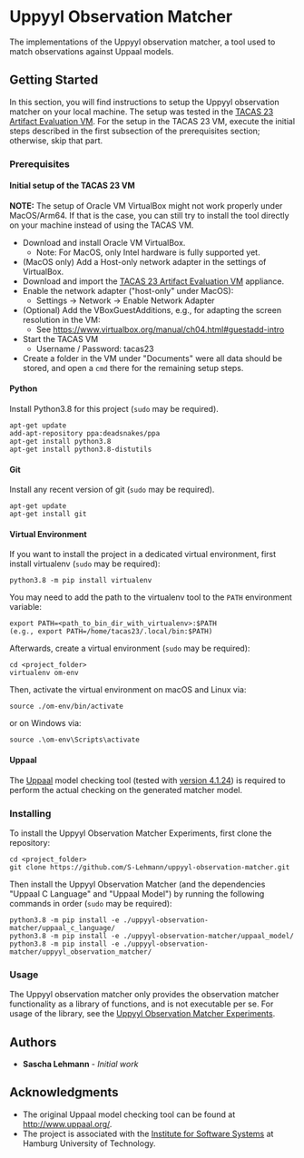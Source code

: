 # Uppyyl Observation Matcher

The implementations of the Uppyyl observation matcher, a tool used to match observations against Uppaal models.

## Getting Started

In this section, you will find instructions to setup the Uppyyl observation matcher on your local machine.
The setup was tested in the [TACAS 23 Artifact Evaluation VM](https://zenodo.org/records/7113223).
For the setup in the TACAS 23 VM, execute the initial steps described in the first subsection of the prerequisites section;
otherwise, skip that part.

### Prerequisites

#### Initial setup of the TACAS 23 VM
**NOTE:**
The setup of Oracle VM VirtualBox might not work properly under MacOS/Arm64.
If that is the case, you can still try to install the tool directly on your machine instead of using the TACAS VM.

- Download and install Oracle VM VirtualBox.
  - Note: For MacOS, only Intel hardware is fully supported yet.
- (MacOS only) Add a Host-only network adapter in the settings of VirtualBox.
- Download and import the [TACAS 23 Artifact Evaluation VM](https://zenodo.org/records/7113223) appliance.
- Enable the network adapter ("host-only" under MacOS):
  - Settings -> Network -> Enable Network Adapter
- (Optional) Add the VBoxGuestAdditions, e.g., for adapting the screen resolution in the VM:
  - See https://www.virtualbox.org/manual/ch04.html#guestadd-intro
- Start the TACAS VM
  - Username / Password: tacas23
- Create a folder in the VM under "Documents" were all data should be stored, and open a `cmd` there for the remaining setup steps.

#### Python

Install Python3.8 for this project (`sudo` may be required).
```
apt-get update
add-apt-repository ppa:deadsnakes/ppa
apt-get install python3.8
apt-get install python3.8-distutils
```

#### Git

Install any recent version of git (`sudo` may be required).
```
apt-get update
apt-get install git
```

#### Virtual Environment

If you want to install the project in a dedicated virtual environment, first install virtualenv (`sudo` may be required):
```
python3.8 -m pip install virtualenv
```

You may need to add the path to the virtualenv tool to the `PATH` environment variable:
```
export PATH=<path_to_bin_dir_with_virtualenv>:$PATH
(e.g., export PATH=/home/tacas23/.local/bin:$PATH)
```


Afterwards, create a virtual environment (`sudo` may be required):

```
cd <project_folder>
virtualenv om-env
```

Then, activate the virtual environment on macOS and Linux via:

```
source ./om-env/bin/activate
```

or on Windows via:

```
source .\om-env\Scripts\activate
```

#### Uppaal

The [Uppaal](https://www.uppaal.org/) model checking tool (tested with [version 4.1.24](https://uppaal.org/downloads/other/#uppaal-41)) is required to perform the actual checking on the generated matcher model.

### Installing

To install the Uppyyl Observation Matcher Experiments, first clone the repository:
```
cd <project_folder>
git clone https://github.com/S-Lehmann/uppyyl-observation-matcher.git
```

Then install the Uppyyl Observation Matcher (and the dependencies "Uppaal C Language" and "Uppaal Model") by running the following commands in order (`sudo` may be required):

```
python3.8 -m pip install -e ./uppyyl-observation-matcher/uppaal_c_language/
python3.8 -m pip install -e ./uppyyl-observation-matcher/uppaal_model/
python3.8 -m pip install -e ./uppyyl-observation-matcher/uppyyl_observation_matcher/
```

### Usage

The Uppyyl observation matcher only provides the observation matcher functionality as a library of functions, and is not executable per se.
For usage of the library, see the [Uppyyl Observation Matcher Experiments](https://github.com/S-Lehmann/uppyyl-observation-matcher-experiments).

## Authors

* **Sascha Lehmann** - *Initial work*


## Acknowledgments

* The original Uppaal model checking tool can be found at http://www.uppaal.org/.
* The project is associated with the [Institute for Software Systems](https://www.tuhh.de/sts) at Hamburg University of Technology.
